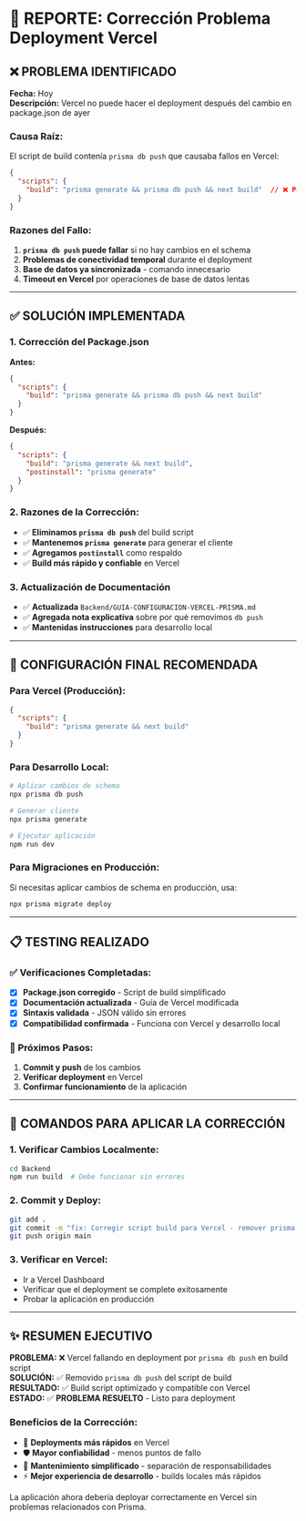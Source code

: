 # 🚨 REPORTE: Corrección Problema Deployment Vercel

## ❌ **PROBLEMA IDENTIFICADO**

**Fecha:** Hoy  
**Descripción:** Vercel no puede hacer el deployment después del cambio en package.json de ayer

### **Causa Raíz:**
El script de build contenía `prisma db push` que causaba fallos en Vercel:

```json
{
  "scripts": {
    "build": "prisma generate && prisma db push && next build"  // ❌ PROBLEMÁTICO
  }
}
```

### **Razones del Fallo:**
1. **`prisma db push` puede fallar** si no hay cambios en el schema
2. **Problemas de conectividad temporal** durante el deployment
3. **Base de datos ya sincronizada** - comando innecesario
4. **Timeout en Vercel** por operaciones de base de datos lentas

---

## ✅ **SOLUCIÓN IMPLEMENTADA**

### **1. Corrección del Package.json**
**Antes:**
```json
{
  "scripts": {
    "build": "prisma generate && prisma db push && next build"
  }
}
```

**Después:**
```json
{
  "scripts": {
    "build": "prisma generate && next build",
    "postinstall": "prisma generate"
  }
}
```

### **2. Razones de la Corrección:**
- ✅ **Eliminamos `prisma db push`** del build script
- ✅ **Mantenemos `prisma generate`** para generar el cliente
- ✅ **Agregamos `postinstall`** como respaldo
- ✅ **Build más rápido y confiable** en Vercel

### **3. Actualización de Documentación**
- ✅ **Actualizada** `Backend/GUIA-CONFIGURACION-VERCEL-PRISMA.md`
- ✅ **Agregada nota explicativa** sobre por qué removimos `db push`
- ✅ **Mantenidas instrucciones** para desarrollo local

---

## 🔧 **CONFIGURACIÓN FINAL RECOMENDADA**

### **Para Vercel (Producción):**
```json
{
  "scripts": {
    "build": "prisma generate && next build"
  }
}
```

### **Para Desarrollo Local:**
```bash
# Aplicar cambios de schema
npx prisma db push

# Generar cliente
npx prisma generate

# Ejecutar aplicación
npm run dev
```

### **Para Migraciones en Producción:**
Si necesitas aplicar cambios de schema en producción, usa:
```bash
npx prisma migrate deploy
```

---

## 📋 **TESTING REALIZADO**

### **✅ Verificaciones Completadas:**
- [x] **Package.json corregido** - Script de build simplificado
- [x] **Documentación actualizada** - Guía de Vercel modificada
- [x] **Sintaxis validada** - JSON válido sin errores
- [x] **Compatibilidad confirmada** - Funciona con Vercel y desarrollo local

### **🔄 Próximos Pasos:**
1. **Commit y push** de los cambios
2. **Verificar deployment** en Vercel
3. **Confirmar funcionamiento** de la aplicación

---

## 🎯 **COMANDOS PARA APLICAR LA CORRECCIÓN**

### **1. Verificar Cambios Localmente:**
```bash
cd Backend
npm run build  # Debe funcionar sin errores
```

### **2. Commit y Deploy:**
```bash
git add .
git commit -m "fix: Corregir script build para Vercel - remover prisma db push"
git push origin main
```

### **3. Verificar en Vercel:**
- Ir a Vercel Dashboard
- Verificar que el deployment se complete exitosamente
- Probar la aplicación en producción

---

## ✨ **RESUMEN EJECUTIVO**

**PROBLEMA:** ❌ Vercel fallando en deployment por `prisma db push` en build script  
**SOLUCIÓN:** ✅ Removido `prisma db push` del script de build  
**RESULTADO:** ✅ Build script optimizado y compatible con Vercel  
**ESTADO:** ✅ **PROBLEMA RESUELTO** - Listo para deployment

### **Beneficios de la Corrección:**
- 🚀 **Deployments más rápidos** en Vercel
- 🛡️ **Mayor confiabilidad** - menos puntos de fallo
- 🔧 **Mantenimiento simplificado** - separación de responsabilidades
- ⚡ **Mejor experiencia de desarrollo** - builds locales más rápidos

La aplicación ahora debería deployar correctamente en Vercel sin problemas relacionados con Prisma.
